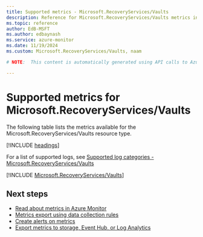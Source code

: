 ```yaml
---
title: Supported metrics - Microsoft.RecoveryServices/Vaults
description: Reference for Microsoft.RecoveryServices/Vaults metrics in Azure Monitor.
ms.topic: reference
author: EdB-MSFT
ms.author: edbaynash
ms.service: azure-monitor
ms.date: 11/19/2024
ms.custom: Microsoft.RecoveryServices/Vaults, naam

# NOTE:  This content is automatically generated using API calls to Azure. Any edits made on these files will be overwritten in the next run of the script. 

---
```


  
# Supported metrics for Microsoft.RecoveryServices/Vaults
  
The following table lists the metrics available for the Microsoft.RecoveryServices/Vaults resource type.  
  
  
[!INCLUDE [headings](~/reusable-content/ce-skilling/azure/includes/azure-monitor/reference/metrics/metrics-headings.md)]  
  
  
  
For a list of supported logs, see [Supported log categories - Microsoft.RecoveryServices/Vaults](../supported-logs/microsoft-recoveryservices-vaults-logs.md)  
  
 

[!INCLUDE [Microsoft.RecoveryServices/Vaults](~/reusable-content/ce-skilling/azure/includes/azure-monitor/reference/metrics/microsoft-recoveryservices-vaults-metrics-include.md)]  



## Next steps

- [Read about metrics in Azure Monitor](/azure/azure-monitor/data-platform)
- [Metrics export using data collection rules](/azure/azure-monitor/essentials/data-collection-metrics)
- [Create alerts on metrics](/azure/azure-monitor/alerts/alerts-overview)
- [Export metrics to storage, Event Hub, or Log Analytics](/azure/azure-monitor/essentials/platform-logs-overview)
